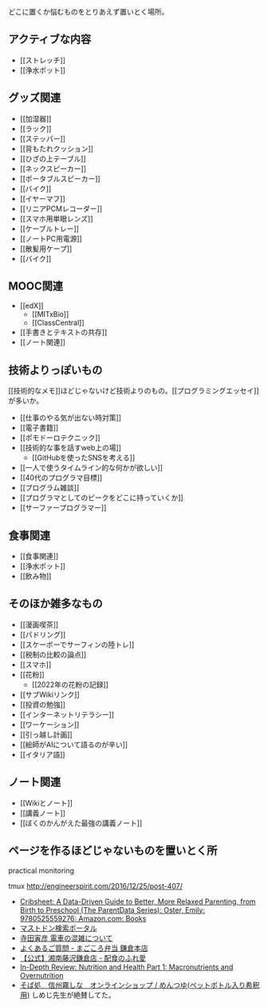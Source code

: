どこに置くか悩むものをとりあえず置いとく場所。

## アクティブな内容

- [[ストレッチ]]
- [[浄水ポット]]

## グッズ関連

- [[加湿器]]
- [[ラック]]
- [[ステッパー]]
- [[背もたれクッション]]
- [[ひざの上テーブル]]
- [[ネックスピーカー]]
- [[ポータブルスピーカー]]
- [[バイク]]
- [[イヤーマフ]]
- [[リニアPCMレコーダー]]
- [[スマホ用単眼レンズ]]
- [[ケーブルトレー]]
- [[ノートPC用電源]]
- [[散髪用ケープ]]
- [[バイク]]

## MOOC関連

- [[edX]]
   - [[MITxBio]]
   - [[ClassCentral]]
- [[手書きとテキストの共存]]
- [[ノート関連]]

## 技術よりっぽいもの

[[技術的なメモ]]ほどじゃないけど技術よりのもの。[[プログラミングエッセイ]]が多いか。

- [[仕事のやる気が出ない時対策]]
- [[電子書籍]]
- [[ポモドーロテクニック]]
- [[技術的な事を話すweb上の場]]
  - [[GitHubを使ったSNSを考える]]
- [[一人で使うタイムライン的な何かが欲しい]]
- [[40代のプログラマ目標]]
- [[プログラム雑談]]
- [[プログラマとしてのピークをどこに持っていくか]]
- [[サーファープログラマー]]

## 食事関連

- [[食事関連]]
- [[浄水ポット]]
- [[飲み物]]

## そのほか雑多なもの

- [[漫画喫茶]]
- [[パドリング]]
- [[スケーボーでサーフィンの陸トレ]]
- [[税制の比較の論点]]
- [[スマホ]]
- [[花粉]]
  - [[2022年の花粉の記録]]
- [[サブWikiリンク]]
- [[投資の勉強]]
- [[インターネットリテラシー]]
- [[ワーケーション]]
- [[引っ越し計画]]
- [[絵師がAIについて語るのが辛い]]
- [[イタリア語]]

## ノート関連

- [[Wikiとノート]]
- [[講義ノート]]
- [[ぼくのかんがえた最強の講義ノート]]

## ページを作るほどじゃないものを置いとく所

practical monitoring

tmux
http://engineerspirit.com/2016/12/25/post-407/

- [Cribsheet: A Data-Driven Guide to Better, More Relaxed Parenting, from Birth to Preschool (The ParentData Series): Oster, Emily: 9780525559276: Amazon.com: Books](https://www.amazon.com/Cribsheet-Data-Driven-Relaxed-Parenting-Preschool/dp/0525559272/)
- [マストドン検索ポータル](https://msearch.fediverse.media/)
- [寺田寅彦 電車の混雑について](https://www.aozora.gr.jp/cards/000042/files/2449_11267.html)
- [よくあるご質問 - まごころ弁当 鎌倉本店](https://magokoro-kamakura.com/faq/)
- [【公式】湘南藤沢鎌倉店 - 配食のふれ愛](https://www.h-fureai.com/shop/kanto/%E6%B9%98%E5%8D%97%E8%97%A4%E6%B2%A2%E9%8E%8C%E5%80%89%E5%BA%97.html)
- [In-Depth Review: Nutrition and Health Part 1: Macronutrients and Overnutrition](https://www.classcentral.com/report/review-nutrition-and-health-part-1/)
- [そば処　信州霧しな　オンラインショップ / めんつゆ(ペットボトル入り希釈用)](https://www.shinshukirishina.co.jp/products/detail.php?product_id=420) しめじ先生が絶賛してた。